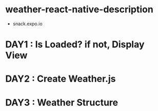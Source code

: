 # weather-react-native-description

- snack.expo.io

# DAY1 : Is Loaded? if not, Display View

# DAY2 : Create Weather.js

# DAY3 : Weather Structure
